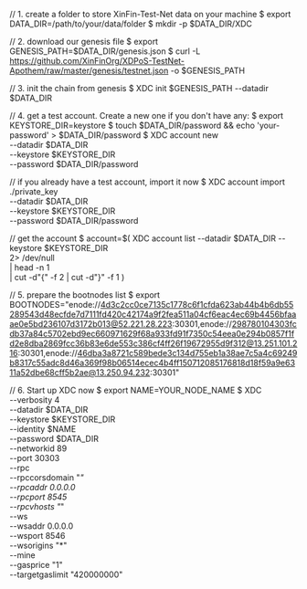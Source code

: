 // 1. create a folder to store XinFin-Test-Net data on your machine
$ export DATA_DIR=/path/to/your/data/folder
$ mkdir -p $DATA_DIR/XDC

// 2. download our genesis file
$ export GENESIS_PATH=$DATA_DIR/genesis.json
$ curl -L https://github.com/XinFinOrg/XDPoS-TestNet-Apothem/raw/master/genesis/testnet.json -o $GENESIS_PATH

// 3. init the chain from genesis
$ XDC init $GENESIS_PATH --datadir $DATA_DIR

// 4. get a test account. Create a new one if you don't have any:
$ export KEYSTORE_DIR=keystore
$ touch $DATA_DIR/password && echo 'your-password' > $DATA_DIR/password
$ XDC account new \
      --datadir $DATA_DIR \
      --keystore $KEYSTORE_DIR \
      --password $DATA_DIR/password

// if you already have a test account, import it now
$ XDC  account import ./private_key \
      --datadir $DATA_DIR \
      --keystore $KEYSTORE_DIR \
      --password $DATA_DIR/password

// get the account
$ account=$(
  XDC account list --datadir $DATA_DIR  --keystore $KEYSTORE_DIR \
  2> /dev/null \
  | head -n 1 \
  | cut -d"{" -f 2 | cut -d"}" -f 1
)

// 5. prepare the bootnodes list
$ export BOOTNODES="enode://4d3c2cc0ce7135c1778c6f1cfda623ab44b4b6db55289543d48ecfde7d7111fd420c42174a9f2fea511a04cf6eac4ec69b4456bfaaae0e5bd236107d3172b013@52.221.28.223:30301,enode://298780104303fcdb37a84c5702ebd9ec660971629f68a933fd91f7350c54eea0e294b0857f1fd2e8dba2869fcc36b83e6de553c386cf4ff26f19672955d9f312@13.251.101.216:30301,enode://46dba3a8721c589bede3c134d755eb1a38ae7c5a4c69249b8317c55adc8d46a369f98b06514ecec4b4ff150712085176818d18f59a9e6311a52dbe68cff5b2ae@13.250.94.232:30301"

// 6. Start up XDC now
$ export NAME=YOUR_NODE_NAME
$ XDC \
  --verbosity 4 \
  --datadir $DATA_DIR \
  --keystore $KEYSTORE_DIR \
  --identity $NAME \
  --password $DATA_DIR \
  --networkid 89 \
  --port 30303 \
  --rpc \
  --rpccorsdomain "*" \
  --rpcaddr 0.0.0.0 \
  --rpcport 8545 \
  --rpcvhosts "*" \
  --ws \
  --wsaddr 0.0.0.0 \
  --wsport 8546 \
  --wsorigins "*" \
  --mine \
  --gasprice "1" \
  --targetgaslimit "420000000"

